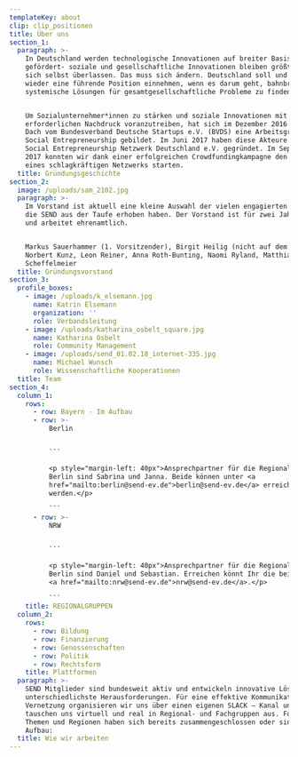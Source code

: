 ```yaml
---
templateKey: about
clip: clip_positionen
title: Über uns
section_1:
  paragraph: >-
    In Deutschland werden technologische Innovationen auf breiter Basis
    gefördert- soziale und gesellschaftliche Innovationen bleiben größtenteils
    sich selbst überlassen. Das muss sich ändern. Deutschland soll und kann
    wieder eine führende Position einnehmen, wenn es darum geht, bahnbrechende,
    systemische Lösungen für gesamtgesellschaftliche Probleme zu finden. 


    Um Sozialunternehmer*innen zu stärken und soziale Innovationen mit dem
    erforderlichen Nachdruck voranzutreiben, hat sich im Dezember 2016 unter dem
    Dach vom Bundesverband Deutsche Startups e.V. (BVDS) eine Arbeitsgruppe zu
    Social Entrepreneurship gebildet. Im Juni 2017 haben diese Akteure das
    Social Entrepreneurship Netzwerk Deutschland e.V. gegründet. Im September
    2017 konnten wir dank einer erfolgreichen Crowdfundingkampagne den Aufbau
    eines schlagkräftigen Netzwerks starten.
  title: Gründungsgeschichte
section_2:
  image: /uploads/sam_2102.jpg
  paragraph: >-
    Im Vorstand ist aktuell eine kleine Auswahl der vielen engagierten Menschen,
    die SEND aus der Taufe erhoben haben. Der Vorstand ist für zwei Jahre im Amt
    und arbeitet ehrenamtlich.


    Markus Sauerhammer (1. Vorsitzender), Birgit Heilig (nicht auf dem Foto),
    Norbert Kunz, Leon Reiner, Anna Roth-Bunting, Naomi Ryland, Matthias
    Scheffelmeier
  title: Gründungsvorstand
section_3:
  profile_boxes:
    - image: /uploads/k_elsemann.jpg
      name: Katrin Elsemann
      organization: ''
      role: Verbandsleitung
    - image: /uploads/katharina_osbelt_square.jpg
      name: Katharina Osbelt
      role: Community Management
    - image: /uploads/send_01.02.18_internet-335.jpg
      name: Michael Wunsch
      role: Wissenschaftliche Kooperationen
  title: Team
section_4:
  column_1:
    rows:
      - row: Bayern - Im Aufbau
      - row: >-
          Berlin


          ```

          <p style="margin-left: 40px">Ansprechpartner für die Regionalgruppe
          Berlin sind Sabrina und Janna. Beide können unter <a
          href="mailto:berlin@send-ev.de">berlin@send-ev.de</a> erreicht
          werden.</p>

          ```
      - row: >-
          NRW


          ```

          <p style="margin-left: 40px">Ansprechpartner für die Regionalgruppe
          Berlin sind Daniel und Sebastian. Erreichen könnt Ihr die beiden unter
          <a href="mailto:nrw@send-ev.de">nrw@send-ev.de</a>.</p>

          ```
    title: REGIONALGRUPPEN
  column_2:
    rows:
      - row: Bildung
      - row: Finanzierung
      - row: Genossenschaften
      - row: Politik
      - row: Rechtsform
    title: Plattformen
  paragraph: >-
    SEND Mitglieder sind bundesweit aktiv und entwickeln innovative Lösungen für
    unterschiedlichste Herausforderungen. Für eine effektive Kommunikation und
    Vernetzung organisieren wir uns über einen eigenen SLACK – Kanal und
    tauschen uns virtuell und real in Regional- und Fachgruppen aus. Folgende
    Themen und Regionen haben sich bereits zusammengeschlossen oder sind im
    Aufbau:
  title: Wie wir arbeiten
---
```


